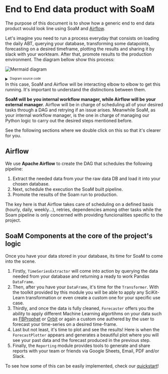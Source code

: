 # End to End data product with SoaM

The purpose of this document is to show how a generic end to end data product would look line using SoaM and [Airflow](http://airflow.apache.org/).

Let's imagine you need to run a process everyday that consists on loading the daily ABT, querying your database, transforming some datapoints, forecasting on a desired timeframe, plotting the results and sharing it by slack with your workteam. After that, promote results to the production environment. The diagram bellow show this process:

<!-- gfmd-start -->
![Mermaid diagram](https://kroki.io/mermaid/svg/eNqNUU1rwzAMvfdX6Lgduv6AQCGjbAw66JrdTDGq7bZmjp3ZCqHQHz856QfpLr2Yp-cn6UnaudCpA0aC5bqYAETspEZC8bTGDhaMnjfT6dwF1Mxbd5S4JdaldruP2BxgUb5zyETAWlqfCL0ynNHEUAcykoJkqMVqiGFtUusoAQVgSreKbPCboq8x7sIppsFowJsOsiewHtCjO5JVCRav2dioragCfsLHOToXvTr9J61v0l4J8NuaeLR-L_VWfGUM5V0_iujTLsS6V7GpJlhPSXxf-H5nA5n1TBmFiVgu3m44fzUuUM-vzqCfh29h2KVMDtWPqHJ43RnPX2V6sGu8nlxetHHHlxSzcgCzzct0fkrqYHTrTDqNN1s8kDHa1iMJdwcv_gA_Ldj4)

<details>
<summary><sup><sub>Diagram source code</sub></sup></summary>

```mermaid
flowchart LR;
  raw_data[(Raw Data)]-->load_daily_abt
  subgraph DAG
    soam_instance-->promote_to_prod[Promote Results to Production];
    load_daily_abt[Prepare new data in analytics DB]-->soam_instance[SoaM Instance];
    subgraph soam_instance[Soam Instance]
      querying_db[Query Analytics DB]-->transforming_datapoints[Transform Datapoints]-->forecasting[Forecasting]-->plotting[Plotting]-->share_in_slack[Share Results in Slack]
    end
  end
  airflow[/Airflow/].->|schedules|load_daily_abt;
  airflow[/Airflow/].->|schedules|soam_instance;
  airflow[/Airflow/].->|schedules|promote_to_prod;
```
</details>
<!-- gfmd-end -->
In this case, SoaM and Airflow will be interacting elbow to elbow to get this running. It's important to understand the distinctions between them.

**SoaM will be you internal workflow manager, while Airflow will be your external manager**. Airflow will be in charge of scheduling all of your desired tasks through a DAG and retrying if an issue arises. Meanwhile SoaM, as your internal workflow manager, is the one in charge of managing our Python logic to carry out the desired steps mentioned before.

See the following sections where we double click on this so that it's clearer for you.

## Airflow

We use **Apache Airflow** to create the DAG that schedules the following pipeline:
1. Extract the needed data from your the raw data DB and load it into your chosen database.
1. Next, schedule the execution the SoaM built pipeline.
1. Promote the results of the Soam run to production.

The key here is that Airflow takes care of scheduling on a defined basis (hourly, daily, weekly...), retries, dependencies among other tasks while the Soam pipeline is only concerned with providing funcionalities specific to the project.

## SoaM Components at the core of the project's logic

Once you have your data stored in your database, its time for SoaM to come into the scene.

1. Firstly, `TimeSeriesExtractor` will come into action by querying the data needed from your database and returning a ready to work Pandas `DataFrame`.
1. Then, after you have your `DataFrame`, it's time for the `Transformer`. With the toolkit provided by this module you will be able to apply any SciKit-Learn transformation or even create a custom one for your specific use case.
1. Thirdly, and once the data is fully cleaned, `Forecaster` offers you the ability to apply different Machine Learning algortihms on your data such as [FBProphet](https://facebook.github.io/prophet/) or [Orbit](https://github.com/uber/orbit) or again a custom one authered by the user to forecast your time-series on a desired time-frame.
1. Last but not least, it's time to plot and see the results! Here is when the `ForecastPlotter` appears and generates a beautiful plot where you will see your past data and the forecast produced in the previous step.
1. Finally, the `Reporting` module provides tools to generate and share reports with your team or friends via Google Sheets, Email, PDF and/or Slack.

To see how some of this can be easily implemented, check our [quickstart](notebook/examples/quickstart.ipynb)!
